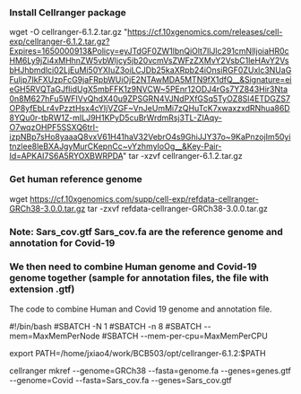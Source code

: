 ### Install Cellranger package

wget -O cellranger-6.1.2.tar.gz "https://cf.10xgenomics.com/releases/cell-exp/cellranger-6.1.2.tar.gz?Expires=1650000913&Policy=eyJTdGF0ZW1lbnQiOlt7IlJlc291cmNlIjoiaHR0cHM6Ly9jZi4xMHhnZW5vbWljcy5jb20vcmVsZWFzZXMvY2VsbC1leHAvY2VsbHJhbmdlci02LjEuMi50YXIuZ3oiLCJDb25kaXRpb24iOnsiRGF0ZUxlc3NUaGFuIjp7IkFXUzpFcG9jaFRpbWUiOjE2NTAwMDA5MTN9fX1dfQ__&Signature=eieGH5RVQTaGJfIidUgX5mbFFK1z9NVCW~5PEnr12ODJ4rGs7YZ843Hir3Nta0n8M627hFu5WFIVvQhdX40u9ZPSGRN4VJNdPXfGSq5TyOZ8Sl4ETDGZS7OP8yfEbLr4vPzztHsx4cYIjVZGF~VnJeUmMi7zQHuTcK7xwaxzxdRNhua86D8YQu0r-tbRW1Z-mILJ9H1KPyD5cuBrWrdmRsj3TL-ZIAqy-O7wqzOHPF5SSXQ6trI-izpNBp7sHo8yaaaQ8vxV61H41haV32VebrO4s9GhiJJY37o~9KaPnzojIm50yitnzlee8leBXAJgyMurCKepnCc~vYzhmyIoOg__&Key-Pair-Id=APKAI7S6A5RYOXBWRPDA"
tar -xzvf cellranger-6.1.2.tar.gz

### Get human reference genome

wget https://cf.10xgenomics.com/supp/cell-exp/refdata-cellranger-GRCh38-3.0.0.tar.gz
tar -zxvf refdata-cellranger-GRCh38-3.0.0.tar.gz

### Note: Sars_cov.gtf  Sars_cov.fa are the reference genome and annotation for Covid-19

### We then need to combine Human genome and Covid-19 genome together (sample for annotation files, the file with extension .gtf)

The code to combine Human and Covid 19 genome and annotation file. 

#!/bin/bash
#SBATCH -N 1
#SBATCH -n 8
#SBATCH --mem=MaxMemPerNode
#SBATCH --mem-per-cpu=MaxMemPerCPU

export PATH=/home/jxiao4/work/BCB503/opt/cellranger-6.1.2:$PATH

cellranger mkref --genome=GRCh38 --fasta=genome.fa --genes=genes.gtf \
                 --genome=Covid --fasta=Sars_cov.fa --genes=Sars_cov.gtf
